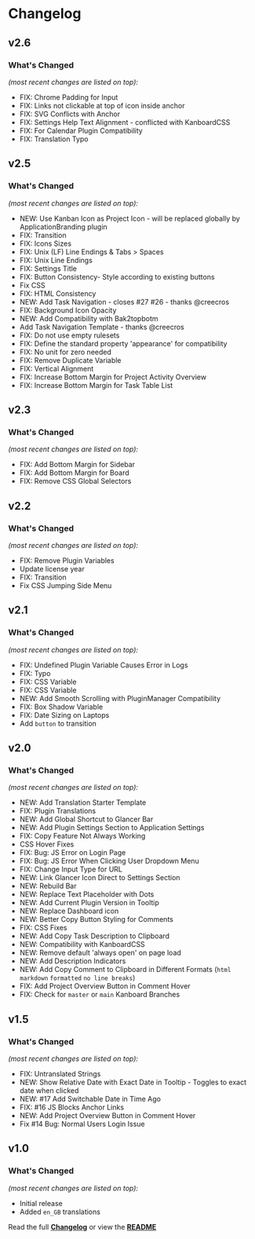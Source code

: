 # Changelog


## v2.6

### What's Changed

_(most recent changes are listed on top):_
- FIX: Chrome Padding for Input
- FIX: Links not clickable at top of icon inside anchor
- FIX: SVG Conflicts with Anchor
- FIX: Settings Help Text Alignment - conflicted with KanboardCSS
- FIX: For Calendar Plugin Compatibility
- FIX: Translation Typo


## v2.5

### What's Changed

_(most recent changes are listed on top):_
- NEW: Use Kanban Icon as Project Icon - will be replaced globally by ApplicationBranding plugin
- FIX: Transition
- FIX: Icons Sizes
- FIX: Unix (LF) Line Endings & Tabs > Spaces
- FIX: Unix Line Endings
- FIX: Settings Title
- FIX: Button Consistency- Style according to existing buttons
- Fix CSS
- FIX: HTML Consistency
- NEW: Add Task Navigation - closes #27 #26 - thanks @creecros
- FIX: Background Icon Opacity
- NEW: Add Compatibility with Bak2topbotm
- Add Task Navigation Template - thanks @creecros
- FIX: Do not use empty rulesets
- FIX: Define the standard property 'appearance' for compatibility
- FIX: No unit for zero needed
- FIX: Remove Duplicate Variable
- FIX: Vertical Alignment
- FIX: Increase Bottom Margin for Project Activity Overview
- FIX: Increase Bottom Margin for Task Table List


## v2.3

### What's Changed

_(most recent changes are listed on top):_
- FIX: Add Bottom Margin for Sidebar 
- FIX: Add Bottom Margin for Board 
- FIX: Remove CSS Global Selectors 


## v2.2

### What's Changed

_(most recent changes are listed on top):_
- FIX: Remove Plugin Variables
- Update license year
- FIX: Transition
- Fix CSS Jumping Side Menu


## v2.1

### What's Changed

_(most recent changes are listed on top):_
- FIX: Undefined Plugin Variable Causes Error in Logs
- FIX: Typo
- FIX: CSS Variable
- FIX: CSS Variable
- NEW: Add Smooth Scrolling with PluginManager Compatibility
- FIX: Box Shadow Variable
- FIX: Date Sizing on Laptops
- Add `button` to transition


## v2.0

### What's Changed

_(most recent changes are listed on top):_
- NEW: Add Translation Starter Template
- FIX: Plugin Translations
- NEW: Add Global Shortcut to Glancer Bar
- NEW: Add Plugin Settings Section to Application Settings
- FIX: Copy Feature Not Always Working
- CSS Hover Fixes
- FIX: Bug: JS Error on Login Page
- FIX: Bug: JS Error When Clicking User Dropdown Menu
- FIX: Change Input Type for URL
- NEW: Link Glancer Icon Direct to Settings Section
- NEW: Rebuild Bar
- NEW: Replace Text Placeholder with Dots
- NEW: Add Current Plugin Version in Tooltip
- NEW: Replace Dashboard icon
- NEW: Better Copy Button Styling for Comments
- FIX: CSS Fixes
- NEW: Add Copy Task Description to Clipboard
- NEW: Compatibility with KanboardCSS
- NEW: Remove default 'always open' on page load
- NEW: Add Description Indicators
- NEW: Add Copy Comment to Clipboard in Different Formats (`html` `markdown` `formatted` `no line breaks`)
- FIX: Add Project Overview Button in Comment Hover
- FIX: Check for `master` or `main` Kanboard Branches


## v1.5

### What's Changed

_(most recent changes are listed on top):_
- FIX: Untranslated Strings
- NEW: Show Relative Date with Exact Date in Tooltip - Toggles to exact date when clicked
- NEW: #17 Add Switchable Date in Time Ago
- FIX: #16 JS Blocks Anchor Links
- NEW: Add Project Overview Button in Comment Hover
- Fix #14 Bug: Normal Users Login Issue


## v1.0

### What's Changed

_(most recent changes are listed on top):_
- Initial release
- Added `en_GB` translations


Read the full [**Changelog**](../master/changelog.md "See changes") or view the [**README**](../master/README.md "View README")
